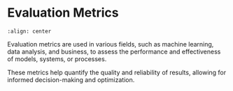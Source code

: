 # Evaluation Metrics


```{figure} https://upload.wikimedia.org/wikipedia/commons/3/36/Roc-draft-xkcd-style.svg
:align: center
```


Evaluation metrics are used in various fields, such as machine learning, data analysis, and business, to assess the performance and effectiveness of models, systems, or processes. 

These metrics help quantify the quality and reliability of results, allowing for informed decision-making and optimization.



